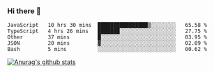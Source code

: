 ### Hi there 👋



<!--
**webB1an/webB1an** is a ✨ _special_ ✨ repository because its `README.md` (this file) appears on your GitHub profile.

Here are some ideas to get you started:

- 🔭 I’m currently working on ...
- 🌱 I’m currently learning ...
- 👯 I’m looking to collaborate on ...
- 🤔 I’m looking for help with ...
- 💬 Ask me about ...
- 📫 How to reach me: ...
- 😄 Pronouns: ...
- ⚡ Fun fact: ...
-->

<!--START_SECTION:waka-->
```text
JavaScript   10 hrs 30 mins  ████████████████▒░░░░░░░░   65.58 % 
TypeScript   4 hrs 26 mins   ███████░░░░░░░░░░░░░░░░░░   27.75 % 
Other        37 mins         █░░░░░░░░░░░░░░░░░░░░░░░░   03.95 % 
JSON         20 mins         ▓░░░░░░░░░░░░░░░░░░░░░░░░   02.09 % 
Bash         5 mins          ░░░░░░░░░░░░░░░░░░░░░░░░░   00.62 % 
```
<!--END_SECTION:waka-->


[![Anurag's github stats](https://github-readme-stats.vercel.app/api?username=webB1an&show_icons=true&theme=radical)](https://github.com/anuraghazra/github-readme-stats)

